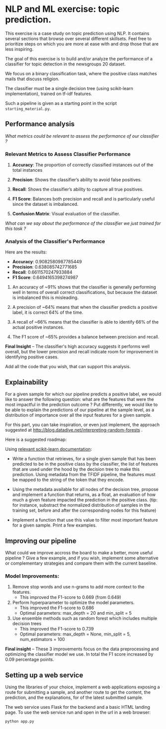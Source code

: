 # NLP and ML exercise: topic prediction.

This exercise is a case study on topic prediction using NLP. It contains
several sections that browse over several different skillsets. Feel free to
prioritize steps on which you are more at ease with and drop those that are
less inspiring.

The goal of this exercise is to build and/or analyze the performance of a
classifier for topic detection in the newsgroups 20 dataset.

We focus on a binary classification task, where the positive class matches
mails that discuss religion.

The classifier must be a single decision tree (using scikit-learn
implementation), trained on tf-idf features.

Such a pipeline is given as a starting point in the script
`starting_material.py`.

## Performance analysis

_What metrics could be relevant to assess the performance of our classifier ?_

### Relevant Metrics to Assess Classifier Performance

1. **Accuracy**: The proportion of correctly classified instances out of the total instances

2. **Precision**: Shows the classifier’s ability to avoid false positives.

3. **Recall**: Shows the classifier’s ability to capture all true positives.

4. **F1 Score**: Balances both precision and recall and is particularly useful since the dataset is imbalanced.

5. **Confusion Matrix**: Visual evaluation of the classifier.

_What can we say about the performance of the classifier we just trained for
this task ?_

### Analysis of the Classifier's Performance

Here are the results:

- **Accuracy**: 0.9082580987785449
- **Precision**: 0.638085742771685
- **Recall**: 0.6611570247933884
- **F1 Score**: 0.6494165398274987

1. An accuracy of ~91% shows that the classifier is generally performing well in terms of overall correct classifications, but because the dataset is imbalanced this is misleading. 

2. A precision of ~64% means that when the classifier predicts a positive label, it is correct 64% of the time.

3. A recall of ~66% means that the classifier is able to identify 66% of the actual positive instances.

4. The F1 score of ~65% provides a balance between precision and recall.

**Final Insight** – The classifier's high accuracy suggests it performs well overall, but the lower precision and recall indicate room for improvement in identifying positive cases.

Add all the code that you wish, that can support this analysis.

## Explainability

For a given sample for which our pipeline predicts a positive label, we would
like to answer the following question: what are the features that were the most
impactful in the prediction outcome ? Put differently, we would like to be able
to explain the predictions of our pipeline at the sample level, as a distribution
of importance over all the input features for a given sample.

For this part, you can take inspiration, or even just implement, the approach
suggested at http://blog.datadive.net/interpreting-random-forests .

Here is a suggested roadmap:

Using [relevant scikit-learn
documentation](https://scikit-learn.org/stable/auto_examples/tree/plot_unveil_tree_structure.html):

- Write a function that retrieves, for a single given sample that has been
  predicted to be in the positive class by the classifier, the list of features
  that are used under the hood by the decision tree to make this prediction.
  Using metadata from the TFIDF pipeline, the features must be mapped to the
  string of the token that they encode.

- Using the metadata available for all nodes of the decision tree, propose and
  implement a function that returns, as a float, an evaluation of how much a
  given feature impacted the prediction in the positive class. (tip: for
  instance, substract the normalized distribution of samples in the training
  set, before and after the corresponding nodes for this feature)

- Implement a function that use this value to filter most important feature for
  a given sample. Print a few examples.

## Improving our pipeline

What could we improve accross the board to make a better, more useful pipeline
?  Give a few example, and if you wish, implement some alternative or
complementary strategies and compare them with the current baseline.

### Model Improvements: 
1. Remove stop words and use n-grams to add more context to the features.
   - This improved the F1-score to 0.669 (from 0.649)
2. Perform hyperparameter to optimize the model parameters.
   - This improved the F1-score to 0.686
   - Optimal parameters: max_depth = 20 and min_split = 5
3. Use ensemble methods such as random forest which includes multiple decision trees
   - This improved the F1-score to 0.739
   - Optimal parameters: max_depth = None, min_split = 5, num_estimators = 100
  
**Final insight** – These 3 improvements focus on the data preprocessing and optimizing the classifier model we use. In total the F1 score increased by 0.09 percentage points.

## Setting up a web service

Using the libraries of your choice, implement a web applications exposing
a route for submitting a sample, and another route to get the content, the
prediction, and the explanations, for of the latest submitted sample.

The web service uses Flask for the backend and a basic HTML landing page. To use the web service run and open in the url in a web browser:
```
python app.py
```
